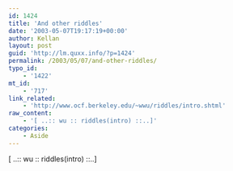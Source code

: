 ```yaml
---
id: 1424
title: 'And other riddles'
date: '2003-05-07T19:17:19+00:00'
author: Kellan
layout: post
guid: 'http://lm.quxx.info/?p=1424'
permalink: /2003/05/07/and-other-riddles/
typo_id:
    - '1422'
mt_id:
    - '717'
link_related:
    - 'http://www.ocf.berkeley.edu/~wwu/riddles/intro.shtml'
raw_content:
    - '[ ..:: wu :: riddles(intro) ::..]'
categories:
    - Aside
---
```


[ ..:: wu :: riddles(intro) ::..]